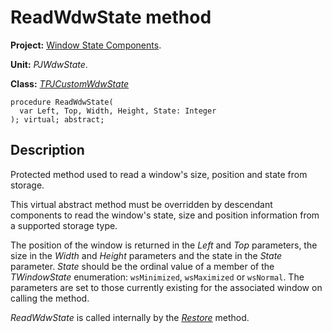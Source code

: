 <a href='Hidden comment: 
$Rev$
$Date$
'></a>

# ReadWdwState method #

**Project:** [Window State Components](WindowStateComponents.md).

**Unit:** _PJWdwState_.

**Class:** _[TPJCustomWdwState](TPJCustomWdwState.md)_

```
procedure ReadWdwState(
  var Left, Top, Width, Height, State: Integer
); virtual; abstract;
```

## Description ##

Protected method used to read a window's size, position and state from storage.

This virtual abstract method must be overridden by descendant components to read the window's state, size and position information from a supported storage type.

The position of the window is returned in the _Left_ and _Top_ parameters, the size in the _Width_ and _Height_ parameters and the state in the _State_ parameter. _State_ should be the ordinal value of a member of the _TWindowState_ enumeration: `wsMinimized`, `wsMaximized` or `wsNormal`. The parameters are set to those currently existing for the associated window on calling the method.

_ReadWdwState_ is called internally by the _[Restore](TPJCustomWdwStateRestore.md)_ method.